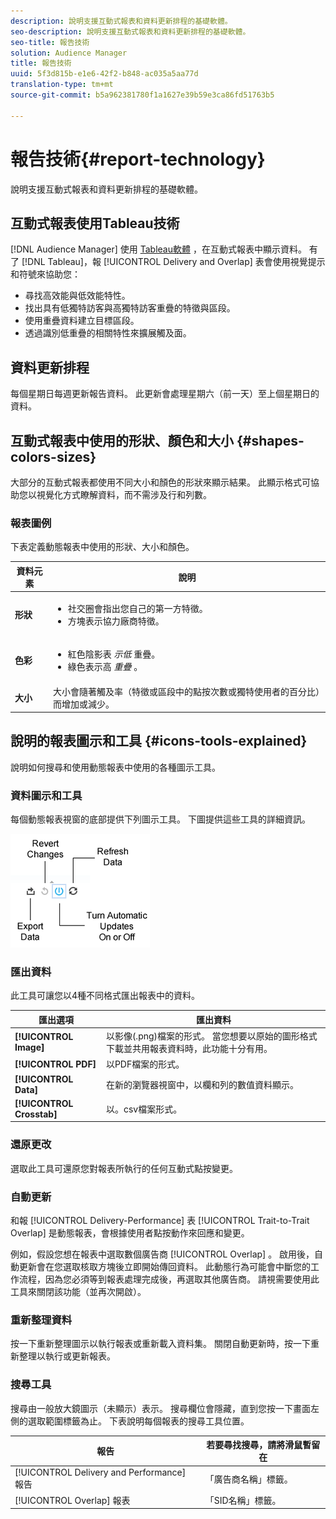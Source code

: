 ```yaml
---
description: 說明支援互動式報表和資料更新排程的基礎軟體。
seo-description: 說明支援互動式報表和資料更新排程的基礎軟體。
seo-title: 報告技術
solution: Audience Manager
title: 報告技術
uuid: 5f3d815b-e1e6-42f2-b848-ac035a5aa77d
translation-type: tm+mt
source-git-commit: b5a962381780f1a1627e39b59e3ca86fd51763b5

---
```



# 報告技術{#report-technology}

說明支援互動式報表和資料更新排程的基礎軟體。

<!-- 

c_report_technology.xml

 -->

## 互動式報表使用Tableau技術

[!DNL Audience Manager] 使用 [Tableau軟體](https://www.tableausoftware.com/) ，在互動式報表中顯示資料。 有了 [!DNL Tableau]，報 [!UICONTROL Delivery and Overlap] 表會使用視覺提示和符號來協助您：

* 尋找高效能與低效能特性。
* 找出具有低獨特訪客與高獨特訪客重疊的特徵與區段。
* 使用重疊資料建立目標區段。
* 透過識別低重疊的相關特性來擴展觸及面。

## 資料更新排程

每個星期日每週更新報告資料。 此更新會處理星期六（前一天）至上個星期日的資料。

## 互動式報表中使用的形狀、顏色和大小 {#shapes-colors-sizes}

大部分的互動式報表都使用不同大小和顏色的形狀來顯示結果。 此顯示格式可協助您以視覺化方式瞭解資料，而不需涉及行和列數。

<!-- 

r_legend.xml

 -->

### 報表圖例

下表定義動態報表中使用的形狀、大小和顏色。

<table id="table_EC180A96E3784FC6B81FCFB546C4A3FA"> 
 <thead> 
  <tr> 
   <th colname="col1" class="entry"> 資料元素 </th> 
   <th colname="col2" class="entry"> 說明 </th> 
  </tr> 
 </thead>
 <tbody> 
  <tr> 
   <td colname="col1"> <b>形狀</b> </td> 
   <td colname="col2"> 
    <ul id="ul_076773ABD0BB4CE6834ACFA8B3D6AC2E"> 
     <li id="li_BBAB37A6EC1549B48C0E4D3BFAF7062C">社交圈會指出您自己的第一方特徵。 </li> 
     <li id="li_371331AE984A4A999CE0596EA13987E0">方塊表示協力廠商特徵。 </li> 
    </ul> </td> 
  </tr> 
  <tr> 
   <td colname="col1"> <b>色彩</b> </td> 
   <td colname="col2"> 
    <ul id="ul_F5D243297F0C4E5A8EDCBD28A548869E"> 
     <li id="li_332EB873A35440E6BB6093E36A0FAC3D">紅色陰影表 <i>示低</i> 重疊。 </li> 
     <li id="li_29DFDB1218DF4069B5DCFF841D48EF56">綠色表示高 <i>重疊</i> 。 </li> 
    </ul> </td> 
  </tr> 
  <tr> 
   <td colname="col1"> <b>大小</b> </td> 
   <td colname="col2"> 大小會隨著觸及率（特徵或區段中的點按次數或獨特使用者的百分比）而增加或減少。 </td> 
  </tr> 
 </tbody> 
</table>

## 說明的報表圖示和工具 {#icons-tools-explained}

說明如何搜尋和使用動態報表中使用的各種圖示工具。

<!-- 

r_icons.xml

 -->

### 資料圖示和工具

每個動態報表視窗的底部提供下列圖示工具。 下圖提供這些工具的詳細資訊。

![](assets/tools_icons90.png)

### 匯出資料

此工具可讓您以4種不同格式匯出報表中的資料。

| 匯出選項 | 匯出資料 |
|---|---|
| **[!UICONTROL Image]** | 以影像(.png)檔案的形式。 當您想要以原始的圖形格式下載並共用報表資料時，此功能十分有用。 |
| **[!UICONTROL PDF]** | 以PDF檔案的形式。 |
| **[!UICONTROL Data]** | 在新的瀏覽器視窗中，以欄和列的數值資料顯示。 |
| **[!UICONTROL Crosstab]** | 以。csv檔案形式。 |

### 還原更改

選取此工具可還原您對報表所執行的任何互動式點按變更。

### 自動更新

和報 [!UICONTROL Delivery-Performance] 表 [!UICONTROL Trait-to-Trait Overlap] 是動態報表，會根據使用者點按動作來回應和變更。

例如，假設您想在報表中選取數個廣告商 [!UICONTROL Overlap] 。 啟用後，自動更新會在您選取核取方塊後立即開始傳回資料。 此動態行為可能會中斷您的工作流程，因為您必須等到報表處理完成後，再選取其他廣告商。 請視需要使用此工具來關閉該功能（並再次開啟）。

### 重新整理資料

按一下重新整理圖示以執行報表或重新載入資料集。 關閉自動更新時，按一下重新整理以執行或更新報表。

### 搜尋工具

搜尋由一般放大鏡圖示（未顯示）表示。 搜尋欄位會隱藏，直到您按一下畫面左側的選取範圍標籤為止。 下表說明每個報表的搜尋工具位置。

| 報告 | 若要尋找搜尋，請將滑鼠暫留在 |
|---|---|
| [!UICONTROL Delivery and Performance] 報告 | 「廣告商名稱」標籤。 |
| [!UICONTROL Overlap] 報表 | 「SID名稱」標籤。 |

